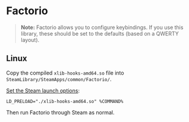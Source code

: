 # Factorio

> **Note:** Factorio allows you to configure keybindings. If you use this library, these should be set to the defaults (based on a QWERTY layout).

## Linux

Copy the compiled `xlib-hooks-amd64.so` file into `SteamLibrary/SteamApps/common/Factorio/`.

[Set the Steam launch options][steam-launch-opts]:

```
LD_PRELOAD="./xlib-hooks-amd64.so" %COMMAND%
```

Then run Factorio through Steam as normal.

[steam-launch-opts]: https://support.steampowered.com/kb_article.php?ref=5623-QOSV-5250
